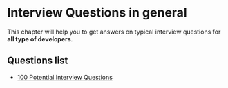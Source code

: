 Interview Questions in general
=========


This chapter will help you to get answers on typical interview questions for **all type of developers**.


Questions list
---------

- [100 Potential Interview Questions](http://career-advice.monster.com/job-interview/interview-questions/100-potential-interview-questions/article.aspx)
